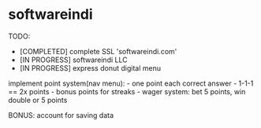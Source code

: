 # softwareindi

TODO:

- [COMPLETED] complete SSL 'softwareindi.com'
- [IN PROGRESS] softwareindi LLC
- [IN PROGRESS] express donut digital menu

implement point system(nav menu):
    - one point each correct answer
    - 1-1-1 == 2x points
    - bonus points for streaks
    - wager system: bet 5 points, win double or 5 points

BONUS:
    account for saving data



